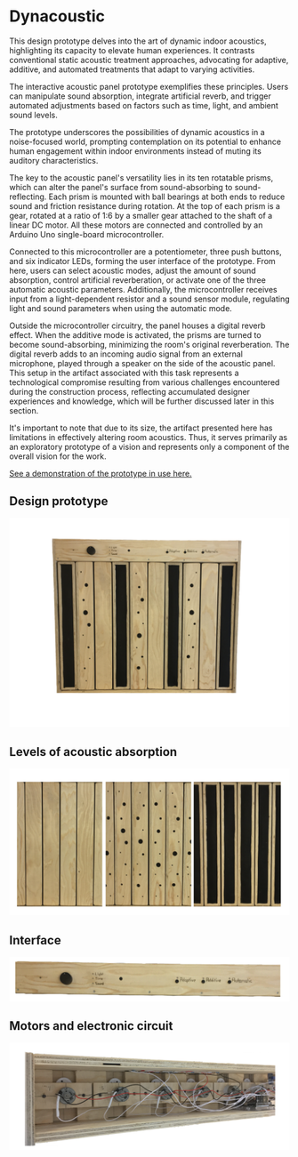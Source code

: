 # Dynacoustic

This design prototype delves into the art of dynamic indoor acoustics, highlighting its capacity to elevate human experiences. It contrasts conventional static acoustic treatment approaches, advocating for adaptive, additive, and automated treatments that adapt to varying activities.

The interactive acoustic panel prototype exemplifies these principles. Users can manipulate sound absorption, integrate artificial reverb, and trigger automated adjustments based on factors such as time, light, and ambient sound levels.

The prototype underscores the possibilities of dynamic acoustics in a noise-focused world, prompting contemplation on its potential to enhance human engagement within indoor environments instead of muting its auditory characteristics.

The key to the acoustic panel's versatility lies in its ten rotatable prisms, which can alter the panel's surface from sound-absorbing to sound-reflecting. Each prism is mounted with ball bearings at both ends to reduce sound and friction resistance during rotation. At the top of each prism is a gear, rotated at a ratio of 1:6 by a smaller gear attached to the shaft of a linear DC motor. All these motors are connected and controlled by an Arduino Uno single-board microcontroller.

Connected to this microcontroller are a potentiometer, three push buttons, and six indicator LEDs, forming the user interface of the prototype. From here, users can select acoustic modes, adjust the amount of sound absorption, control artificial reverberation, or activate one of the three automatic acoustic parameters. Additionally, the microcontroller receives input from a light-dependent resistor and a sound sensor module, regulating light and sound parameters when using the automatic mode.

Outside the microcontroller circuitry, the panel houses a digital reverb effect. When the additive mode is activated, the prisms are turned to become sound-absorbing, minimizing the room's original reverberation. The digital reverb adds to an incoming audio signal from an external microphone, played through a speaker on the side of the acoustic panel. This setup in the artifact associated with this task represents a technological compromise resulting from various challenges encountered during the construction process, reflecting accumulated designer experiences and knowledge, which will be further discussed later in this section.

It's important to note that due to its size, the artifact presented here has limitations in effectively altering room acoustics. Thus, it serves primarily as an exploratory prototype of a vision and represents only a component of the overall vision for the work.

[See a demonstration of the prototype in use here.](https://www.thomaseg.dk/)

## Design prototype
![Design prototype](images/overview.png)

## Levels of acoustic absorption
![Acoustic modes](images/modes.png)

## Interface
![User interface](images/interface.png)

## Motors and electronic circuit
![Circuit](images/circuit.png)
